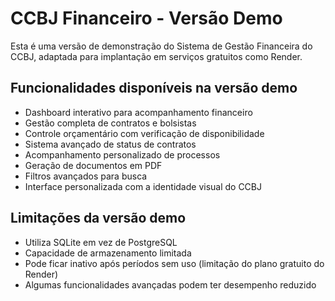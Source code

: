 # CCBJ Financeiro - Versão Demo

Esta é uma versão de demonstração do Sistema de Gestão Financeira do CCBJ, adaptada para implantação em serviços gratuitos como Render.

## Funcionalidades disponíveis na versão demo

- Dashboard interativo para acompanhamento financeiro
- Gestão completa de contratos e bolsistas
- Controle orçamentário com verificação de disponibilidade
- Sistema avançado de status de contratos
- Acompanhamento personalizado de processos
- Geração de documentos em PDF
- Filtros avançados para busca
- Interface personalizada com a identidade visual do CCBJ

## Limitações da versão demo

- Utiliza SQLite em vez de PostgreSQL
- Capacidade de armazenamento limitada
- Pode ficar inativo após períodos sem uso (limitação do plano gratuito do Render)
- Algumas funcionalidades avançadas podem ter desempenho reduzido
